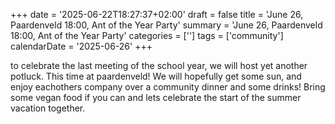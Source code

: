 +++
date = '2025-06-22T18:27:37+02:00'
draft = false
title = 'June 26, Paardenveld 18:00, Ant of the Year Party'
summary = 'June 26, Paardenveld 18:00, Ant of the Year Party'
categories = ['']
tags = ['community']
calendarDate = '2025-06-26'
+++

to celebrate the last meeting of the school year, we will host yet another potluck. This time at paardenveld! We will hopefully get some sun, and enjoy eachothers company over a community dinner and some drinks! Bring some vegan food if you can and lets celebrate the start of the summer vacation together.
